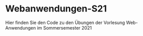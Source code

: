# Webanwendungen-S21

Hier finden Sie den Code zu den Übungen der Vorlesung Web-Anwendungen im Sommersemester 2021
